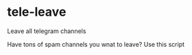 # tele-leave
Leave all telegram channels

Have tons of spam channels you wnat to leave? Use this script
